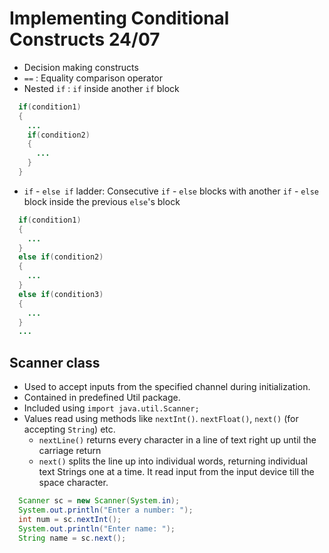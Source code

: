 # Implementing Conditional Constructs 24/07

- Decision making constructs
- `==` : Equality comparison operator
- Nested `if` : `if` inside another `if` block
  
```java
  if(condition1)
  {
    ...
    if(condition2)
    {
      ...
    }
  }
```

- `if` - `else if` ladder: Consecutive `if` - `else` blocks with another `if` - `else` block inside the previous `else`'s block

```java
  if(condition1)
  {
    ...
  }
  else if(condition2)
  {
    ...
  }
  else if(condition3)
  {
    ...
  }
  ...
```

## Scanner class

- Used to accept inputs from the specified channel during initialization.
- Contained in predefined Util package.
- Included using `import java.util.Scanner;`
- Values read using methods like `nextInt()`. `nextFloat()`, `next()` (for accepting `String`) etc.
  - `nextLine()` returns every character in a line of text right up until the carriage return
  - `next()` splits the line up into individual words, returning individual text Strings one at a time. It read input from the input device till the space character.

```java
  Scanner sc = new Scanner(System.in);
  System.out.println("Enter a number: ");
  int num = sc.nextInt();
  System.out.println("Enter name: ");
  String name = sc.next();
```
